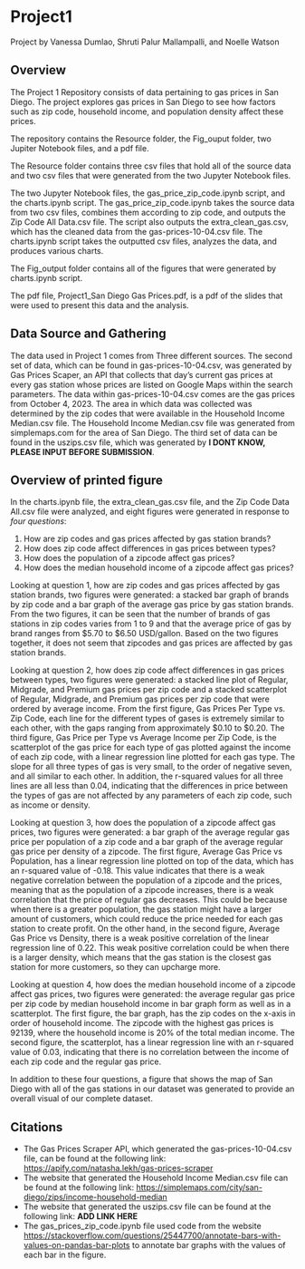 # Project1

Project by Vanessa Dumlao, Shruti Palur Mallampalli, and Noelle Watson

## Overview
The Project 1 Repository consists of data pertaining to gas prices in San Diego. The project explores gas prices in San Diego to see how factors such as zip code, household income, and population density affect these prices. 

The repository contains the Resource folder, the Fig_ouput folder, two Jupiter Notebook files, and a pdf file. 

The Resource folder contains three csv files that hold all of the source data and two csv files that were generated from the two Jupyter Notebook files.

The two Jupyter Notebook files, the gas_price_zip_code.ipynb script, and the charts.ipynb script. The gas_price_zip_code.ipynb takes the source data from two csv files, combines them according to zip code, and outputs the Zip Code All Data.csv file. The script also outputs the extra_clean_gas.csv, which has the cleaned data from the gas-prices-10-04.csv file. The charts.ipynb script takes the outputted csv files, analyzes the data, and produces various charts.

The Fig_output folder contains all of the figures that were generated by charts.ipynb script.

The pdf file, Project1_San Diego Gas Prices.pdf, is a pdf of the slides that were used to present this data and the analysis.

## Data Source and Gathering
The data used in Project 1 comes from Three different sources. The second set of data, which can be found in gas-prices-10-04.csv, was generated by Gas Prices Scaper, an API that collects that day’s current gas prices at every gas station whose prices are listed on Google Maps within the search parameters. The data within gas-prices-10-04.csv comes are the gas prices from October 4, 2023. The area in which data was collected was determined by the zip codes that were available in the Household Income Median.csv file. The Household Income Median.csv file was generated from simplemaps.com for the area of San Diego. The third set of data can be found in the uszips.csv file, which was generated by **I DONT KNOW, PLEASE INPUT BEFORE SUBMISSION**.

## Overview of printed figure
In the charts.ipynb file, the extra_clean_gas.csv file, and the Zip Code Data All.csv file were analyzed, and eight figures were generated in response to _four questions_:

1. How are zip codes and gas prices affected by gas station brands?
2. How does zip code affect differences in gas prices between types?
3. How does the population of a zipcode affect gas prices?
4. How does the median household income of a zipcode affect gas prices?

Looking at question 1, how are zip codes and gas prices affected by gas station brands, two figures were generated: a stacked bar graph of brands by zip code and a bar graph of the average gas price by gas station brands. From the two figures, it can be seen that the number of brands of gas stations in zip codes varies from 1 to 9 and that the average price of gas by brand ranges from $5.70 to $6.50 USD/gallon. Based on the two figures together, it does not seem that zipcodes and gas prices are affected by gas station brands.

Looking at question 2, how does zip code affect differences in gas prices between types, two figures were generated: a stacked line plot of Regular, Midgrade, and Premium gas prices per zip code and a stacked scatterplot of Regular, Midgrade, and Premium gas prices per zip code that were ordered by average income. From the first figure, Gas Prices Per Type vs. Zip Code, each line for the different types of gases is extremely similar to each other, with the gaps ranging from approximately $0.10 to $0.20. The third figure, Gas Price per Type vs Average Income per Zip Code, is the scatterplot of the gas price for each type of gas plotted against the income of each zip code, with a linear regression line plotted for each gas type. The slope for all three types of gas is very small, to the order of negative seven, and all similar to each other. In addition, the r-squared values for all three lines are all less than 0.04, indicating that the differences in price between the types of gas are not affected by any parameters of each zip code, such as income or density. 

Looking at question 3, how does the population of a zipcode affect gas prices, two figures were generated: a bar graph of the average regular gas price per population of a zip code and a bar graph of the average regular gas price per density of a zipcode. The first figure, Average Gas Price vs Population, has a linear regression line plotted on top of the data, which has an r-squared value of -0.18. This value indicates that there is a weak negative correlation between the population of a zipcode and the prices, meaning that as the population of a zipcode increases, there is a weak correlation that the price of regular gas decreases. This could be because when there is a greater population, the gas station might have a larger amount of customers, which could reduce the price needed for each gas station to create profit. On the other hand, in the second figure, Average Gas Price vs Density, there is a weak positive correlation of the linear regression line of 0.22. This weak positive correlation could be when there is a larger density, which means that the gas station is the closest gas station for more customers, so they can upcharge more.

Looking at question 4, how does the median household income of a zipcode affect gas prices, two figures were generated: the average regular gas price per zip code by median household income in bar graph form as well as in a scatterplot. The first figure, the bar graph, has the zip codes on the x-axis in order of household income. The zipcode with the highest gas prices is 92139, where the household income is 20% of the total median income. The second figure, the scatterplot, has a linear regression line with an r-squared value of 0.03, indicating that there is no correlation between the income of each zip code and the regular gas price.

In addition to these four questions, a figure that shows the map of San Diego with all of the gas stations in our dataset was generated to provide an overall visual of our complete dataset.

  ## Citations
  - The Gas Prices Scraper API, which generated the gas-prices-10-04.csv file, can be found at the following link: https://apify.com/natasha.lekh/gas-prices-scraper
  - The website that generated the Household Income Median.csv file can be found at the following link: https://simplemaps.com/city/san-diego/zips/income-household-median
  - The website that generated the uszips.csv file can be found at the following link: **ADD LINK HERE**
  - The gas_prices_zip_code.ipynb file used code from the website https://stackoverflow.com/questions/25447700/annotate-bars-with-values-on-pandas-bar-plots to annotate bar graphs with the values of each bar in the figure.


